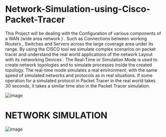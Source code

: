# Network-Simulation-using-Cisco-Packet-Tracer
This Project will be dealing with the Configuration of various components of a WAN (wide area network ) . Such as  Connections between working Routers , Switches and Servers across the large coverage area under its range.
By using the CISCO tool we simulate complex scenarios on packet tracer and understand the real world applications of the network Layout with its networking Devices .
The Real-Time or Simulation Mode is used to create network topologies and to simulate processes inside the created topology. The real-time mode simulates a real environment, with the same speed of simulated networks and protocols as in real situations. If some operation for a simulated protocol in Packet Tracer in the real world takes 30 seconds, it takes a similar time also in the Packet Tracer simulation. 

![image](https://user-images.githubusercontent.com/92975269/155580283-d3a208aa-4031-45f2-a3d3-a453f2fa181d.png)

# NETWORK SIMULATION
![image](https://user-images.githubusercontent.com/88488326/161515512-835c82d8-5448-43c0-9ac4-cf0b6fe38e52.png)
